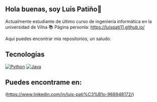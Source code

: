 ## Hola buenas, soy Luis Patiño👋
Actualmente estudiante de último curso de ingeniería informática en la universidad de Vilna 📚
Página personla: https://luispati11.github.io/

Aquí puedes encontrar mis repositorios, un saludo.

## Tecnologías
[![Python](https://img.shields.io/badge/Python-yellow?style=for-the-badge&logo=python&logoColor=white&labelColor=101010)]()
[![Java](https://img.shields.io/badge/Java-007396?style=for-the-badge&logo=java&logoColor=white&labelColor=101010)]()

## Puedes encontrame en:
(https://www.linkedin.com/in/luis-pati%C3%B1o-968948172/)
<!--
**LuisPati11/LuisPati11** is a ✨ _special_ ✨ repository because its `README.md` (this file) appears on your GitHub profile.

Here are some ideas to get you started:

- 🔭 I’m currently working on ...
- 🌱 I’m currently learning ...
- 👯 I’m looking to collaborate on ...
- 🤔 I’m looking for help with ...
- 💬 Ask me about ...
- 📫 How to reach me: ...
- 😄 Pronouns: ...
- ⚡ Fun fact: ...
-->
